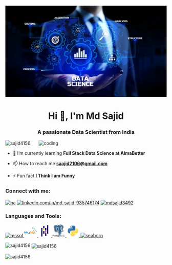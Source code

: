 ![LOGO](https://github.com/sajid4156/sajid4156/blob/main/0x0.jpg)
<h1 align="center">Hi 👋, I'm Md Sajid</h1>
<h3 align="center">A passionate Data Scientist from India</h3>

<img align="right" alt="coding" width="400" src="https://static.wixstatic.com/media/3eee0b_bc230abd081f486f9f767abc7c674157~mv2.gif">

<p align="left"> <img src="https://komarev.com/ghpvc/?username=sajid4156&label=Profile%20views&color=0e75b6&style=flat" alt="sajid4156" /> </p>

- 🌱 I’m currently learning **Full Stack Data Science at AlmaBetter**

- 📫 How to reach me **saajid2106@gmail.com**

- ⚡ Fun fact **I Think I am Funny**

<h3 align="left">Connect with me:</h3>
<p align="left">
<a href="https://twitter.com/na" target="blank"><img align="center" src="https://raw.githubusercontent.com/rahuldkjain/github-profile-readme-generator/master/src/images/icons/Social/twitter.svg" alt="na" height="30" width="40" /></a>
<a href="https://linkedin.com/in/linkedin.com/in/md-sajid-935746174" target="blank"><img align="center" src="https://raw.githubusercontent.com/rahuldkjain/github-profile-readme-generator/master/src/images/icons/Social/linked-in-alt.svg" alt="linkedin.com/in/md-sajid-935746174" height="30" width="40" /></a>
<a href="https://instagram.com/mdsajid3492" target="blank"><img align="center" src="https://raw.githubusercontent.com/rahuldkjain/github-profile-readme-generator/master/src/images/icons/Social/instagram.svg" alt="mdsajid3492" height="30" width="40" /></a>
</p>

<h3 align="left">Languages and Tools:</h3>
<p align="left"> <a href="https://www.microsoft.com/en-us/sql-server" target="_blank" rel="noreferrer"> <img src="https://www.svgrepo.com/show/303229/microsoft-sql-server-logo.svg" alt="mssql" width="40" height="40"/> </a> <a href="https://www.mysql.com/" target="_blank" rel="noreferrer"> <img src="https://raw.githubusercontent.com/devicons/devicon/master/icons/mysql/mysql-original-wordmark.svg" alt="mysql" width="40" height="40"/> </a> <a href="https://pandas.pydata.org/" target="_blank" rel="noreferrer"> <img src="https://raw.githubusercontent.com/devicons/devicon/2ae2a900d2f041da66e950e4d48052658d850630/icons/pandas/pandas-original.svg" alt="pandas" width="40" height="40"/> </a> <a href="https://www.postgresql.org" target="_blank" rel="noreferrer"> <img src="https://raw.githubusercontent.com/devicons/devicon/master/icons/postgresql/postgresql-original-wordmark.svg" alt="postgresql" width="40" height="40"/> </a> <a href="https://www.python.org" target="_blank" rel="noreferrer"> <img src="https://raw.githubusercontent.com/devicons/devicon/master/icons/python/python-original.svg" alt="python" width="40" height="40"/> </a> <a href="https://seaborn.pydata.org/" target="_blank" rel="noreferrer"> <img src="https://seaborn.pydata.org/_images/logo-mark-lightbg.svg" alt="seaborn" width="40" height="40"/> </a> </p>

<p><img align="left" src="https://github-readme-stats.vercel.app/api/top-langs?username=sajid4156&show_icons=true&locale=en&layout=compact" alt="sajid4156" /></p>

<p>&nbsp;<img align="center" src="https://github-readme-stats.vercel.app/api?username=sajid4156&show_icons=true&locale=en" alt="sajid4156" /></p>

<p><img align="center" src="https://github-readme-streak-stats.herokuapp.com/?user=sajid4156&" alt="sajid4156" /></p>
